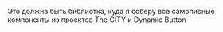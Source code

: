 Это должна быть библиотка, куда я соберу все самописные компоненты из проектов The CITY и Dynamic Button